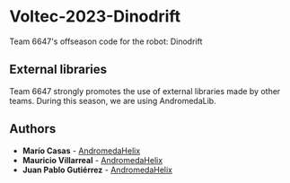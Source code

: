# Voltec-2023-Dinodrift

Team 6647's offseason code for the robot: Dinodrift

## External libraries

Team 6647 strongly promotes the use of external libraries made by other teams. During this season, we are using AndromedaLib. 

## Authors

* **Marío Casas** - [AndromedaHelix](https://github.com/MaCaDo1136)
* **Mauricio Villarreal** - [AndromedaHelix](https://github.com/AndromedaHelix)
* **Juan Pablo Gutiérrez** - [AndromedaHelix](https://github.com/AndromedaHelix)
